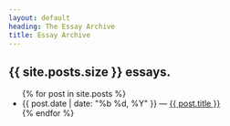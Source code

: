 ```yaml
---
layout: default
heading: The Essay Archive
title: Essay Archive
---
```



<h2 id="intro">{{ site.posts.size }} essays.</h2>

<div class="posts">
    <ul>
        {% for post in site.posts %}
            <li>
                {{ post.date | date: "%b %d, %Y"  }} &mdash; <a href="{{ post.url }}">{{ post.title }}</a>
            </li>
        {% endfor %}
    </ul>
</div>
